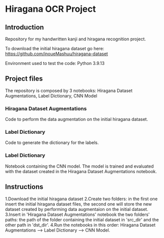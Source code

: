 # Hiragana OCR Project

## Introduction
Repository for my handwritten kanji and hiragana recognition project.

To download the initial hiragana dataset go here: https://github.com/inoueMashuu/hiragana-dataset

Environment used to test the code: Python 3.9.13

## Project files
The repository is composed by 3 notebooks: Hiragana Dataset Augmentations, Label Dictionary, CNN Model
### Hiragana Dataset Augmentations
Code to perform the data augmentation on the initial hiragana dataset.
### Label Dictionary
Code to generate the dictionary for the labels.
### Label Dictionary
Notebook containing the CNN model. The model is trained and evaluated with the dataset created in the Hiragana Dataset Augmentations notebook.

## Instructions
1.Download the initial hiragana dataset
2.Create two folders: in the first one insert the initial hiragana dataset files, the second one will store the new dataset created by performing data augmentaion on the initial dataset.
3.Insert in 'Hiragana Dataset Augmentations' notebook the two folders' paths: the path of the folder containing the initial dataset in 'src_dir' and the other path in 'dst_dir'.
4.Run the notebooks in this order: Hiragana Dataset Augmentations --> Label Dictionary --> CNN Model.
